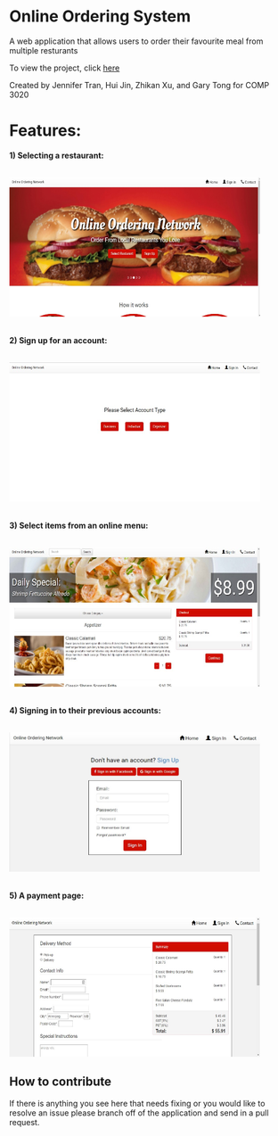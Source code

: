 # Online Ordering System
A web application that allows users to order their favourite meal from multiple resturants

To view the project, click <a href="https://jennifertran.github.io/online-ordering-system/" target="_blank">here</a>  

Created by Jennifer Tran, Hui Jin, Zhikan Xu, and Gary Tong for COMP 3020

# Features:

**1) Selecting a restaurant:**

<br>
<img src="https://raw.githubusercontent.com/jennifertran/online-ordering-system/master/images/screenshots/screen1.jpg" width="450px" height="250px">
<br><br>

**2) Sign up for an account:**

<br>
<img src="https://raw.githubusercontent.com/jennifertran/online-ordering-system/master/images/screenshots/screen2.jpg" width="450px" height="250px">
<br><br>

**3) Select items from an online menu:**

<br>
<img src="https://raw.githubusercontent.com/jennifertran/online-ordering-system/master/images/screenshots/screen3.jpg" width="450px" height="250px">
<br><br>

**4) Signing in to their previous accounts:**

<br>
<img src="https://raw.githubusercontent.com/jennifertran/online-ordering-system/master/images/screenshots/screen4.jpg" width="450px" height="250px">
<br><br>

**5) A payment page:**

<br>
<img src="https://raw.githubusercontent.com/jennifertran/online-ordering-system/master/images/screenshots/screen5.jpg" width="450px" height="250px">
<br>

## How to contribute
If there is anything you see here that needs fixing or you would like to resolve an issue please branch off of the application and send in a pull request.
